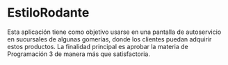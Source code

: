 # EstiloRodante
Esta aplicación tiene como objetivo usarse en una pantalla de autoservicio en sucursales de algunas gomerías, donde los clientes puedan adquirir estos productos. La finalidad principal es aprobar la materia de Programación 3 de manera más que satisfactoria.
